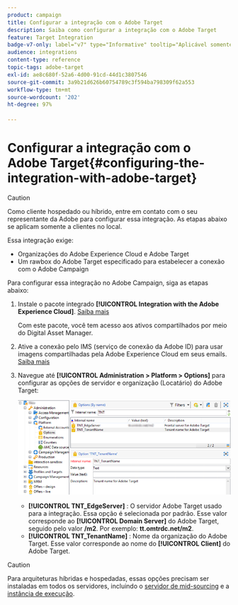 ```yaml
---
product: campaign
title: Configurar a integração com o Adobe Target
description: Saiba como configurar a integração com o Adobe Target
feature: Target Integration
badge-v7-only: label="v7" type="Informative" tooltip="Aplicável somente ao Campaign Classic v7"
audience: integrations
content-type: reference
topic-tags: adobe-target
exl-id: ae8c680f-52a6-4d00-91cd-44d1c3807546
source-git-commit: 3a9b21d626b60754789c3f594ba798309f62a553
workflow-type: tm+mt
source-wordcount: '202'
ht-degree: 97%

---
```


# Configurar a integração com o Adobe Target{#configuring-the-integration-with-adobe-target}




>[!CAUTION]
>
> Como cliente hospedado ou híbrido, entre em contato com o seu representante da Adobe para configurar essa integração. As etapas abaixo se aplicam somente a clientes no local.

Essa integração exige:

* Organizações do Adobe Experience Cloud e Adobe Target
* Um rawbox do Adobe Target especificado para estabelecer a conexão com o Adobe Campaign

Para configurar essa integração no Adobe Campaign, siga as etapas abaixo:

1. Instale o pacote integrado **[!UICONTROL Integration with the Adobe Experience Cloud]**. [Saiba mais](../../platform/using/working-with-data-packages.md#importing-packages)

   Com este pacote, você tem acesso aos ativos compartilhados por meio do Digital Asset Manager.

1. Ative a conexão pelo IMS (serviço de conexão da Adobe ID) para usar imagens compartilhadas pela Adobe Experience Cloud em seus emails. [Saiba mais](../../integrations/using/about-adobe-id.md)
1. Navegue até **[!UICONTROL Administration > Platform > Options]** para configurar as opções de servidor e organização (Locatário) do Adobe Target: 

   ![](assets/tar_options.png)

   * **[!UICONTROL TNT_EdgeServer]** : O servidor Adobe Target usado para a integração. Essa opção é selecionada por padrão. Esse valor corresponde ao **[!UICONTROL Domain Server]** do Adobe Target, seguido pelo valor **/m2**. Por exemplo: **tt.omtrdc.net/m2**.
   * **[!UICONTROL TNT_TenantName]** : Nome da organização do Adobe Target. Esse valor corresponde ao nome do **[!UICONTROL Client]** do Adobe Target.


>[!CAUTION]
>
>Para arquiteturas híbridas e hospedadas, essas opções precisam ser instaladas em todos os servidores, incluindo o [servidor de mid-sourcing](../../installation/using/mid-sourcing-server.md) e a [instância de execução](../../message-center/using/configuring-instances.md#execution-instance).